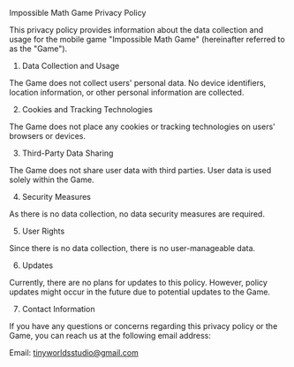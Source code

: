 Impossible Math Game Privacy Policy

This privacy policy provides information about the data collection and usage for the mobile game "Impossible Math Game" (hereinafter referred to as the "Game").

1. Data Collection and Usage

The Game does not collect users' personal data. No device identifiers, location information, or other personal information are collected.

2. Cookies and Tracking Technologies

The Game does not place any cookies or tracking technologies on users' browsers or devices.

3. Third-Party Data Sharing

The Game does not share user data with third parties. User data is used solely within the Game.

4. Security Measures

As there is no data collection, no data security measures are required.

5. User Rights

Since there is no data collection, there is no user-manageable data.

6. Updates

Currently, there are no plans for updates to this policy. However, policy updates might occur in the future due to potential updates to the Game.

7. Contact Information

If you have any questions or concerns regarding this privacy policy or the Game, you can reach us at the following email address:

Email: tinyworldsstudio@gmail.com

